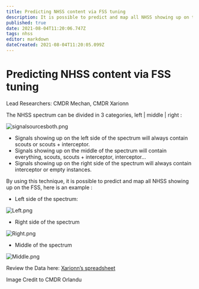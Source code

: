 ```yaml
---
title: Predicting NHSS content via FSS tuning
description: It is possible to predict and map all NHSS showing up on the FSS
published: true
date: 2021-08-04T11:20:06.747Z
tags: nhss
editor: markdown
dateCreated: 2021-08-04T11:20:05.099Z
---
```


# Predicting NHSS content via FSS tuning

Lead Researchers: CMDR Mechan, CMDR Xarionn

The NHSS spectrum can be divided in 3 categories, left | middle | right :

![signalsourcesboth.png](/signalsourcesboth.png)

- Signals showing up on the left side of the spectrum will always contain scouts or scouts + interceptor.
- Signals showing up on the middle of the spectrum will contain everything, scouts, scouts + interceptor, interceptor…
- Signals showing up on the right side of the spectrum will always contain interceptor or empty instances.

By using this technique, it is possible to predict and map all NHSS showing up on the FSS, here is an example :

- Left side of the spectrum:

![Left.png](https://media.discordapp.net/attachments/854844543823642674/872095282656071690/Left.jpg?width=1290&height=726)

- Right side of the spectrum

![Right.png](https://media.discordapp.net/attachments/854844543823642674/872095289354367066/Right.jpg?width=1290&height=726)

- Middle of the spectrum

![Middle.png](https://media.discordapp.net/attachments/854844543823642674/872095297478725712/Middle.jpg?width=1290&height=726)

Review the Data here: [Xarionn’s spreadsheet](https://docs.google.com/spreadsheets/d/14Ik0S1fV8FHJR5iJQpiSbJ1t_yntRJVBB6axeL3XErk/edit#gid=0)

Image Credit to CMDR Orlandu